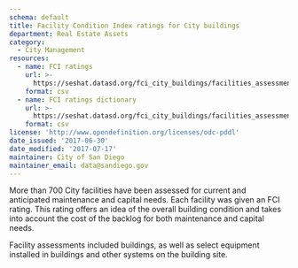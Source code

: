```yaml
---
schema: default
title: Facility Condition Index ratings for City buildings
department: Real Estate Assets
category:
  - City Management
resources:
  - name: FCI ratings
    url: >-
      https://seshat.datasd.org/fci_city_buildings/facilities_assessment_datasd.csv
    format: csv
  - name: FCI ratings dictionary
    url: >-
      https://seshat.datasd.org/fci_city_buildings/facilities_assessment_dictionary_datasd.csv
    format: csv
license: 'http://www.opendefinition.org/licenses/odc-pddl'
date_issued: '2017-06-30'
date_modified: '2017-07-17'
maintainer: City of San Diego
maintainer_email: data@sandiego.gov
---
```

More than 700 City facilities have been assessed for current and anticipated maintenance and capital needs. Each facility was given an FCI rating. This rating offers an idea of the overall building condition and takes into account the cost of the backlog for both maintenance and capital needs.
<!--more-->
Facility assessments included buildings, as well as select equipment installed in buildings and other systems on the building site.

